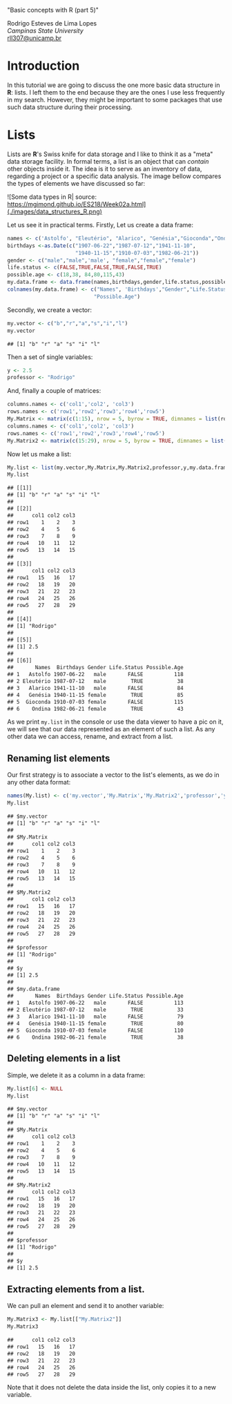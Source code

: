 "Basic concepts with R (part 5)"

Rodrigo Esteves de Lima Lopes \
*Campinas State University* \
[rll307@unicamp.br](mailto:rll307@unicamp.br)

# Introduction

In this tutorial we are going to discuss the one more basic data structure in **R**: lists. I left them to the end because they are the ones I use less frequently in my search. However, they might be important to some packages that use such data structure during their processing. 

# Lists

Lists are **R**'s Swiss knife for data storage and I like to think it as a "meta" data storage facility. In formal terms, a list is an object that can *contain* other objects inside it. The idea is it to serve as an inventory of data, regarding a project or a specific data analysis. The image bellow compares the types of elements we have discussed so far:

![Some data types in R| source: https://mgimond.github.io/ES218/Week02a.html](./images/data_structures_R.png)

Let us see it in practical terms. Firstly, Let us create a data frame:



```r
names <- c('Astolfo', "Eleutério", "Alarico", "Genésia","Gioconda","Ondina")
birthdays <-as.Date(c("1907-06-22","1987-07-12","1941-11-10",
                      "1940-11-15","1910-07-03","1982-06-21"))
gender <- c("male","male",'male', "female","female","female")
life.status <- c(FALSE,TRUE,FALSE,TRUE,FALSE,TRUE)
possible.age <- c(18,38, 84,80,115,43)
my.data.frame <- data.frame(names,birthdays,gender,life.status,possible.age)
colnames(my.data.frame) <- c("Names", 'Birthdays',"Gender","Life.Status",
                            "Possible.Age")
```


Secondly, we create a vector:


```r
my.vector <- c("b","r","a","s","i","l")
my.vector
```

```
## [1] "b" "r" "a" "s" "i" "l"
```

Then a set of single variables:


```r
y <- 2.5
professor <- "Rodrigo"
```

And, finally a couple of matrices:


```r
columns.names <- c('col1','col2', 'col3')
rows.names <- c('row1','row2','row3','row4','row5')
My.Matrix <- matrix(c(1:15), nrow = 5, byrow = TRUE, dimnames = list(rows.names, columns.names))
columns.names <- c('col1','col2', 'col3')
rows.names <- c('row1','row2','row3','row4','row5')
My.Matrix2 <- matrix(c(15:29), nrow = 5, byrow = TRUE, dimnames = list(rows.names, columns.names))
```


Now let us make a list:


```r
My.list <- list(my.vector,My.Matrix,My.Matrix2,professor,y,my.data.frame)
My.list
```

```
## [[1]]
## [1] "b" "r" "a" "s" "i" "l"
## 
## [[2]]
##      col1 col2 col3
## row1    1    2    3
## row2    4    5    6
## row3    7    8    9
## row4   10   11   12
## row5   13   14   15
## 
## [[3]]
##      col1 col2 col3
## row1   15   16   17
## row2   18   19   20
## row3   21   22   23
## row4   24   25   26
## row5   27   28   29
## 
## [[4]]
## [1] "Rodrigo"
## 
## [[5]]
## [1] 2.5
## 
## [[6]]
##       Names  Birthdays Gender Life.Status Possible.Age
## 1   Astolfo 1907-06-22   male       FALSE          118
## 2 Eleutério 1987-07-12   male        TRUE           38
## 3   Alarico 1941-11-10   male       FALSE           84
## 4   Genésia 1940-11-15 female        TRUE           85
## 5  Gioconda 1910-07-03 female       FALSE          115
## 6    Ondina 1982-06-21 female        TRUE           43
```

As we print `my.list` in the console or use the data viewer to have a pic on it, we will see that our data represented as an element of such a list. As any other data we can access, rename, and extract from a list. 

## Renaming list elements

Our first strategy is to associate a vector to the list's elements, as we do in any other data format:


```r
names(My.list) <- c('my.vector','My.Matrix','My.Matrix2','professor','y','my.data.frame')
My.list
```

```
## $my.vector
## [1] "b" "r" "a" "s" "i" "l"
## 
## $My.Matrix
##      col1 col2 col3
## row1    1    2    3
## row2    4    5    6
## row3    7    8    9
## row4   10   11   12
## row5   13   14   15
## 
## $My.Matrix2
##      col1 col2 col3
## row1   15   16   17
## row2   18   19   20
## row3   21   22   23
## row4   24   25   26
## row5   27   28   29
## 
## $professor
## [1] "Rodrigo"
## 
## $y
## [1] 2.5
## 
## $my.data.frame
##       Names  Birthdays Gender Life.Status Possible.Age
## 1   Astolfo 1907-06-22   male       FALSE          113
## 2 Eleutério 1987-07-12   male        TRUE           33
## 3   Alarico 1941-11-10   male       FALSE           79
## 4   Genésia 1940-11-15 female        TRUE           80
## 5  Gioconda 1910-07-03 female       FALSE          110
## 6    Ondina 1982-06-21 female        TRUE           38
```

## Deleting elements in a list

Simple, we delete it as a column in a data frame:

```r
My.list[6] <- NULL
My.list
```

```
## $my.vector
## [1] "b" "r" "a" "s" "i" "l"
## 
## $My.Matrix
##      col1 col2 col3
## row1    1    2    3
## row2    4    5    6
## row3    7    8    9
## row4   10   11   12
## row5   13   14   15
## 
## $My.Matrix2
##      col1 col2 col3
## row1   15   16   17
## row2   18   19   20
## row3   21   22   23
## row4   24   25   26
## row5   27   28   29
## 
## $professor
## [1] "Rodrigo"
## 
## $y
## [1] 2.5
```

## Extracting elements from a list. 

We can pull an element and send it to another variable:


```r
My.Matrix3 <- My.list[["My.Matrix2"]]
My.Matrix3
```

```
##      col1 col2 col3
## row1   15   16   17
## row2   18   19   20
## row3   21   22   23
## row4   24   25   26
## row5   27   28   29
```

Note that it does not delete the data inside the list, only copies it to a new variable. 




